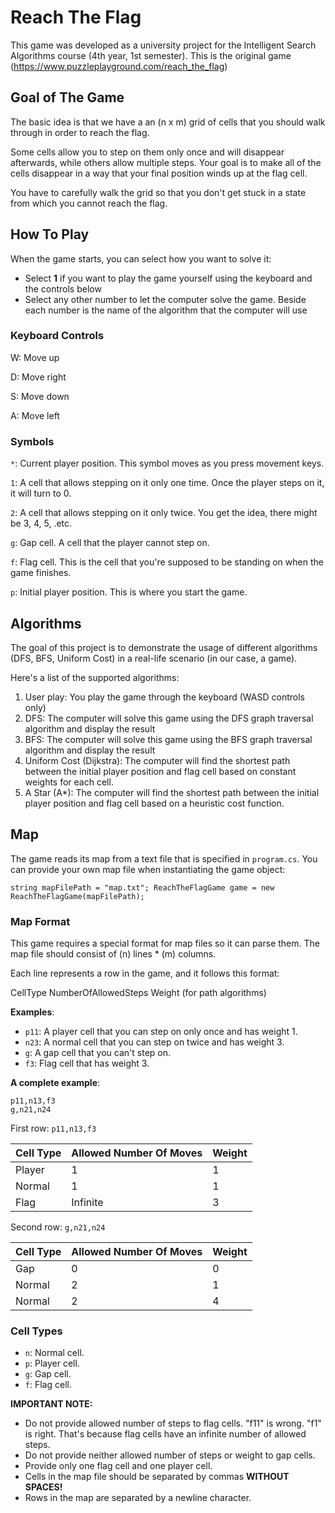 # Reach The Flag

This game was developed as a university project for the Intelligent Search Algorithms course (4th year, 1st semester).
This is the original game (https://www.puzzleplayground.com/reach_the_flag)

## Goal of The Game

The basic idea is that we have a an (n x m) grid of cells that you should walk through in order to reach the flag.

Some cells allow you to step on them only once and will disappear afterwards, while others allow multiple steps. Your goal
is to make all of the cells disappear in a way that your final position winds up at the flag cell.

You have to carefully walk the grid so that you don't get stuck in a state from which you cannot reach the flag.

## How To Play

When the game starts, you can select how you want to solve it:

-   Select **1** if you want to play the game yourself using the keyboard and the controls below
-   Select any other number to let the computer solve the game. Beside each number is the name of the algorithm that the computer will use

### Keyboard Controls

W: Move up

D: Move right

S: Move down

A: Move left

### Symbols

`*`: Current player position. This symbol moves as you press movement keys.

`1`: A cell that allows stepping on it only one time. Once the player steps on it, it will turn to 0.

`2`: A cell that allows stepping on it only twice. You get the idea, there might be 3, 4, 5, .etc.

`g`: Gap cell. A cell that the player cannot step on.

`f`: Flag cell. This is the cell that you're supposed to be standing on when the game finishes.

`p`: Initial player position. This is where you start the game.

## Algorithms

The goal of this project is to demonstrate the usage of different algorithms (DFS, BFS, Uniform Cost) in a real-life scenario (in our case, a game).

Here's a list of the supported algorithms:

1. User play: You play the game through the keyboard (WASD controls only)
2. DFS: The computer will solve this game using the DFS graph traversal algorithm and display the result
3. BFS: The computer will solve this game using the BFS graph traversal algorithm and display the result
4. Uniform Cost (Dijkstra): The computer will find the shortest path between the initial player position and flag cell based on constant weights for each cell.
5. A Star (A\*): The computer will find the shortest path between the initial player position and flag cell based on a heuristic cost function.

## Map

The game reads its map from a text file that is specified in `program.cs`. You can provide your own map file when instantiating the game object:

`string mapFilePath = "map.txt"; ReachTheFlagGame game = new ReachTheFlagGame(mapFilePath);`

### Map Format

This game requires a special format for map files so it can parse them. The map file should consist of (n) lines \* (m) columns.

Each line represents a row in the game, and it follows this format:

CellType NumberOfAllowedSteps Weight (for path algorithms)

**Examples**:

-   `p11`: A player cell that you can step on only once and has weight 1.
-   `n23`: A normal cell that you can step on twice and has weight 3.
-   `g`: A gap cell that you can't step on.
-   `f3`: Flag cell that has weight 3.

**A complete example**:

```
p11,n13,f3
g,n21,n24
```

First row: `p11,n13,f3`

| Cell Type | Allowed Number Of Moves | Weight |
| --------- | ----------------------- | ------ |
| Player    | 1                       | 1      |
| Normal    | 1                       | 1      |
| Flag      | Infinite                | 3      |

Second row: `g,n21,n24`

| Cell Type | Allowed Number Of Moves | Weight |
| --------- | ----------------------- | ------ |
| Gap       | 0                       | 0      |
| Normal    | 2                       | 1      |
| Normal    | 2                       | 4      |


### Cell Types

-   `n`: Normal cell.
-   `p`: Player cell.
-   `g`: Gap cell.
-   `f`: Flag cell.

**IMPORTANT NOTE:**

-   Do not provide allowed number of steps to flag cells. "f11" is wrong. "f1" is right. That's because flag cells have an infinite number of allowed steps.
-   Do not provide neither allowed number of steps or weight to gap cells.
-   Provide only one flag cell and one player cell.
-   Cells in the map file should be separated by commas **WITHOUT SPACES!**
-   Rows in the map are separated by a newline character.
